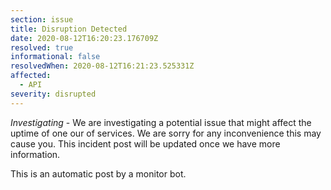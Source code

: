 ```yaml
---
section: issue
title: Disruption Detected
date: 2020-08-12T16:20:23.176709Z
resolved: true
informational: false
resolvedWhen: 2020-08-12T16:21:23.525331Z
affected:
  - API
severity: disrupted
---
```

*Investigating* - We are investigating a potential issue that might affect the uptime of one our of services. We are sorry for any inconvenience this may cause you. This incident post will be updated once we have more information.

This is an automatic post by a monitor bot.
        